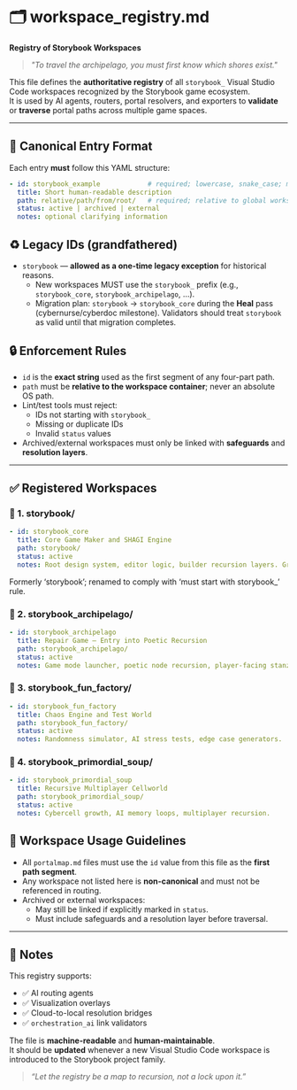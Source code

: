 <!-- Save to: storybook_archipelago/workspace_registry.md -->

# 🗂️ workspace_registry.md
**Registry of Storybook Workspaces**

> _"To travel the archipelago, you must first know which shores exist."_

This file defines the **authoritative registry** of all `storybook_` Visual Studio Code workspaces recognized by the Storybook game ecosystem.  
It is used by AI agents, routers, portal resolvers, and exporters to **validate** or **traverse** portal paths across multiple game spaces.

---

## 📜 Canonical Entry Format

Each entry **must** follow this YAML structure:

```yaml
- id: storybook_example            # required; lowercase, snake_case; must start with "storybook_"
  title: Short human-readable description
  path: relative/path/from/root/   # required; relative to global workspace container
  status: active | archived | external
  notes: optional clarifying information
```

## ♻️ Legacy IDs (grandfathered)
- `storybook` — **allowed as a one‑time legacy exception** for historical reasons.
  - New workspaces MUST use the `storybook_` prefix (e.g., `storybook_core`, `storybook_archipelago`, …).
  - Migration plan: `storybook` → `storybook_core` during the **Heal** pass (cybernurse/cyberdoc milestone). Validators should treat `storybook` as valid until that migration completes.

## 🔒 Enforcement Rules

- `id` is the **exact string** used as the first segment of any four-part path.  
- `path` must be **relative to the workspace container**; never an absolute OS path.  
- Lint/test tools must reject:
  - IDs not starting with `storybook_`
  - Missing or duplicate IDs
  - Invalid `status` values
- Archived/external workspaces must only be linked with **safeguards** and **resolution layers**.

---

## ✅ Registered Workspaces

### 🧱 1. storybook/

```yaml
- id: storybook_core
  title: Core Game Maker and SHAGI Engine
  path: storybook/
  status: active
  notes: Root design system, editor logic, builder recursion layers. Grandfathered legacy id; scheduled to rename to `storybook_core` during Heal phase.
```

Formerly ‘storybook’; renamed to comply with ‘must start with storybook_’ rule.

### 🌊 2. storybook_archipelago/

```yaml
- id: storybook_archipelago
  title: Repair Game – Entry into Poetic Recursion
  path: storybook_archipelago/
  status: active
  notes: Game mode launcher, poetic node recursion, player-facing stanzas.
```

### 🤖 3. storybook_fun_factory/

```yaml
- id: storybook_fun_factory
  title: Chaos Engine and Test World
  path: storybook_fun_factory/
  status: active
  notes: Randomness simulator, AI stress tests, edge case generators.
```

### 🧬 4. storybook_primordial_soup/

```yaml
- id: storybook_primordial_soup
  title: Recursive Multiplayer Cellworld
  path: storybook_primordial_soup/
  status: active
  notes: Cybercell growth, AI memory loops, multiplayer recursion.
```

## 🔁 Workspace Usage Guidelines

- All `portalmap.md` files must use the `id` value from this file as the **first path segment**.  
- Any workspace not listed here is **non-canonical** and must not be referenced in routing.  
- Archived or external workspaces:
  - May still be linked if explicitly marked in `status`.
  - Must include safeguards and a resolution layer before traversal.

---

## 📓 Notes

This registry supports:
- ✅ AI routing agents
- ✅ Visualization overlays
- ✅ Cloud-to-local resolution bridges
- ✅ `orchestration_ai` link validators

The file is **machine-readable** and **human-maintainable**.  
It should be **updated** whenever a new Visual Studio Code workspace is introduced to the Storybook project family.

> _“Let the registry be a map to recursion, not a lock upon it.”_
